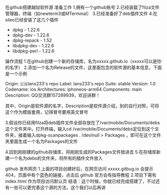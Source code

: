 在github搭建越狱软件源
准备工作
1.拥有一个github账号
2.已经装载了filza文件管理器，终端（如newterm3或MTerminal）
3.已经准备好了deb插件文件
4.在sileo已经安装了这几个插件
- dpkg - 1.22.6
- dpkg-dev - 1.22.6
- dpkg-repack - 1.52
- libdpkg-dev - 1.22.6
- libdpkg-perl - 1.22.6

操作流程
1.在github创建一个新的存储库，名为xxxxx.github.io（xxxxx可以是你的名字）
2.添加一个名为Release的文件，这里面包含的软件源的基本信息，下面是一个示例

Origin: 🇨🇳lans233's repo
Label: lans233's repo
Suite: stable
Version: 1.0
Codename: ios
Architectures: iphoneos-arm64
Components: main
Description: QQ交流群157289939，欢迎进群！

其中，Origin是软件源的名字，Description是软件源介绍，别的自行对照，可将这个作为模版套用，记得冒号要用英文冒号

3.假设你已经用filza将deb插件文件全部存放在了/var/mobile/Documents/debs这个文件夹中。打开终端，输入cd /var/mobile/Documents/debs定位到这个文件夹，接着输入dpkg-scanpackages . /dev/null > Packages
，即可在这个文件夹里面生成一个名为Packages的文件

4.回到刚刚建的github存储库，将刚刚生成的Packages文件放进去
5.在存储库新建一个名为debs的文件夹，将所有的插件文件放入

github 发布网页
1.上面的项目创建好后，在网页访问 xxxxx.gitbug.io 会提示 404，页面中有个蓝色的链接，点击后 github 官方会有指导教程
2.项目下需有 index.html 作为项目访问默认页
结语：这个时候，你就已经完成搭建了，不过还有一些可以更完善这个源的方法，这个我们以后再讲
